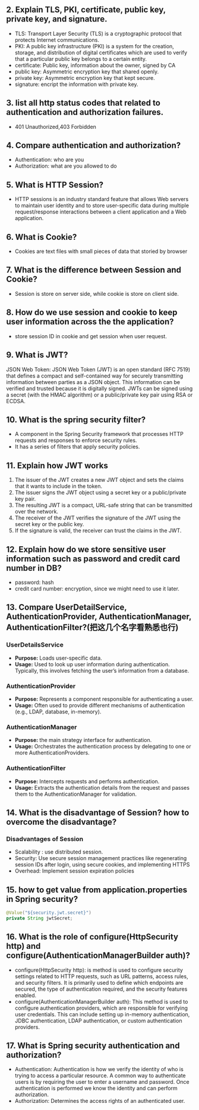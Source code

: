 ## 2. Explain TLS, PKI, certificate, public key, private key, and signature.
* TLS: Transport Layer Security (TLS) is a cryptographic protocol that protects Internet communications.
* PKI: A public key infrastructure (PKI) is a system for the creation, storage, and distribution of digital certificates which are used to verify that a particular public key belongs to a certain entity.
* certificate: Public key, information about the owner, signed by CA
* public key: Asymmetric encryption key that shared openly.
* private key: Asymmetric encryption key that kept secure.
* signature: encript the information with private key.


## 3. list all http status codes that related to authentication and authorization failures.
* 401 Unauthorized,403 Forbidden

## 4. Compare authentication and authorization?
* Authentication: who are you
* Authorization: what are you allowed to do

## 5. What is HTTP Session?
* HTTP sessions is an industry standard feature that allows Web servers to maintain user identity and to store user-specific data during multiple request/response interactions between a client application and a Web application.

## 6. What is Cookie?
* Cookies are text files with small pieces of data that storied by browser

## 7. What is the difference between Session and Cookie?
* Session is store on server side, while cookie is store on client side.

## 8. How do we use session and cookie to keep user information across the the application?
* store session ID in cookie and get session when user request.

## 9. What is JWT?
JSON Web Token: JSON Web Token (JWT) is an open standard (RFC 7519) that defines a compact and self-contained way for securely transmitting information between parties as a JSON object. This information can be verified and trusted because it is digitally signed. JWTs can be signed using a secret (with the HMAC algorithm) or a public/private key pair using RSA or ECDSA.

## 10. What is the spring security filter?
* A component in the Spring Security framework that processes HTTP requests and responses to enforce security rules.
* It has a series of filters that apply security policies.

## 11. Explain how JWT works
1. The issuer of the JWT creates a new JWT object and sets the claims that it wants to include in the token.
2. The issuer signs the JWT object using a secret key or a public/private key pair.
3. The resulting JWT is a compact, URL-safe string that can be transmitted over the network.
4. The receiver of the JWT verifies the signature of the JWT using the secret key or the public key.
5. If the signature is valid, the receiver can trust the claims in the JWT.

## 12. Explain how do we store sensitive user information such as password and credit card number in DB?
* password: hash
* credit card number: encryption, since we might need to use it later.

## 13. Compare UserDetailService, AuthenticationProvider, AuthenticationManager, AuthenticationFilter?(把这几个名字看熟悉也行)
### UserDetailsService
- **Purpose:** Loads user-specific data.
- **Usage:** Used to look up user information during authentication. Typically, this involves fetching the user’s information from a database.

### AuthenticationProvider
- **Purpose:** Represents a component responsible for authenticating a user.
- **Usage:** Often used to provide different mechanisms of authentication (e.g., LDAP, database, in-memory).

### AuthenticationManager
- **Purpose:** the main strategy interface for authentication.
- **Usage:** Orchestrates the authentication process by delegating to one or more AuthenticationProviders.

### AuthenticationFilter
- **Purpose:** Intercepts requests and performs authentication.
- **Usage:** Extracts the authentication details from the request and passes them to the AuthenticationManager for validation.

## 14. What is the disadvantage of Session? how to overcome the disadvantage?
### Disadvantages of Session
* Scalability : use distributed session.
* Security: Use secure session management practices like regenerating session IDs after login, using secure cookies, and implementing HTTPS
* Overhead: Implement session expiration policies

## 15. how to get value from application.properties in Spring security?
``` java
@Value("${security.jwt.secret}")
private String jwtSecret;
```

## 16. What is the role of configure(HttpSecurity http) and configure(AuthenticationManagerBuilder auth)?
* configure(HttpSecurity http): is method is used to configure security settings related to HTTP requests, such as URL patterns, access rules, and security filters. It is primarily used to define which endpoints are secured, the type of authentication required, and the security features enabled.
* configure(AuthenticationManagerBuilder auth): This method is used to configure authentication providers, which are responsible for verifying user credentials. This can include setting up in-memory authentication, JDBC authentication, LDAP authentication, or custom authentication providers.

## 17. What is Spring security authentication and authorization?
* Authentication: Authentication is how we verify the identity of who is trying to access a particular resource. A common way to authenticate users is by requiring the user to enter a username and password. Once authentication is performed we know the identity and can perform authorization.
* Authorization: Determines the access rights of an authenticated user.
